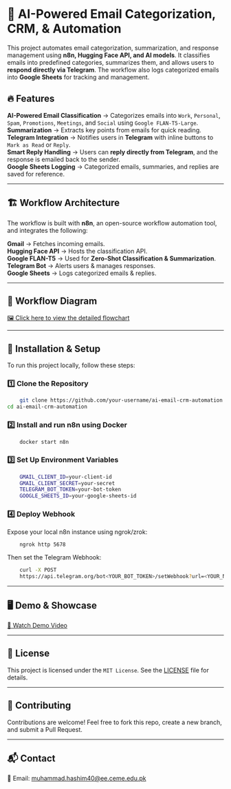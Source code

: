 # 📧 AI-Powered Email Categorization, CRM, & Automation   

This project automates email categorization, summarization, and response management using **n8n, Hugging Face API, and AI models**. It classifies emails into predefined categories, summarizes them, and allows users to **respond directly via Telegram**. The workflow also logs categorized emails into **Google Sheets** for tracking and management.

## 🔥 Features
 **AI-Powered Email Classification** → Categorizes emails into `Work`, `Personal`, `Spam`, `Promotions`, `Meetings`, and `Social` using `Google FLAN-T5-Large`.  
 **Summarization** → Extracts key points from emails for quick reading.  
 **Telegram Integration** → Notifies users in **Telegram** with inline buttons to `Mark as Read` or `Reply`.  
 **Smart Reply Handling** → Users can **reply directly from Telegram**, and the response is emailed back to the sender.  
 **Google Sheets Logging** → Categorized emails, summaries, and replies are saved for reference.  

---

## 🏗️ Workflow Architecture  
The workflow is built with **n8n**, an open-source workflow automation tool, and integrates the following:  

 **Gmail** → Fetches incoming emails.  
 **Hugging Face API** → Hosts the classification API.  
 **Google FLAN-T5** → Used for **Zero-Shot Classification & Summarization**.  
 **Telegram Bot** → Alerts users & manages responses.  
 **Google Sheets** → Logs categorized emails & replies.  

---

## 📜 Workflow Diagram
[🖼 Click here to view the detailed flowchart](./assets/Flowchart.jpg)  

---

## 🔧 Installation & Setup  
To run this project locally, follow these steps:

### **1️⃣ Clone the Repository**
```bash
    git clone https://github.com/your-username/ai-email-crm-automation.git
cd ai-email-crm-automation
```
### **2️⃣ Install and run n8n using Docker**
``` bash
    docker start n8n
```
### **3️⃣ Set Up Environment Variables**
```bash
    GMAIL_CLIENT_ID=your-client-id
    GMAIL_CLIENT_SECRET=your-secret
    TELEGRAM_BOT_TOKEN=your-bot-token
    GOOGLE_SHEETS_ID=your-google-sheets-id
```
### **4️⃣ Deploy Webhook**
Expose  your local n8n instance using ngrok/zrok:
```bash
    ngrok http 5678
```
Then set the Telegram Webhook:
```bash
    curl -X POST
    https://api.telegram.org/bot<YOUR_BOT_TOKEN>/setWebhook?url=<YOUR_NGROK_URL>/webhook/telegram-webhook&allowed_updates=%5B%22message%22,%22callback_query%22%5D
```

---

## 🖥️ Demo & Showcase
[🚀 Watch Demo Video](https://vimeo.com/1061848061/88bbaa1617?ts=0&share=copy)

---

## 📜 License
This project is licensed under the `MIT License`. See the [LICENSE](./LICENSE) file for details.

---

## 🤝 Contributing
Contributions are welcome! Feel free to fork this repo, create a new branch, and submit a Pull Request.

---

## 📬 Contact
📧 Email: [muhammad.hashim40@ee.ceme.edu.pk](muhammad.hashim40@ee.ceme.edu.pk)

